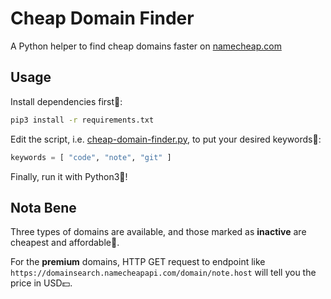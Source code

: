 # Cheap Domain Finder

A Python helper to find cheap domains faster on [namecheap.com](https://www.namecheap.com/)


## Usage

Install dependencies first:articulated_lorry::

```bash
pip3 install -r requirements.txt
```

Edit the script, i.e. [cheap-domain-finder.py](cheap-domain-finder.py), to put your desired keywords:thought_balloon::

```python
keywords = [ "code", "note", "git" ]
```

Finally, run it with Python3:checkered_flag:!


## Nota Bene

Three types of domains are available, and those marked as **inactive** are cheapest and affordable:money_with_wings:.

For the **premium** domains, HTTP GET request to endpoint like `https://domainsearch.namecheapapi.com/domain/note.host` will tell you the price in USD:dollar:.
